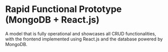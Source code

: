 # Rapid Functional Prototype (MongoDB + React.js)
A model that is fully operational and showcases all CRUD functionalities, with the frontend implemented using React.js and the database powered by MongoDB.